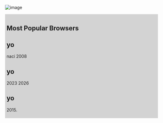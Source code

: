 ![image](https://github.com/user-attachments/assets/4d0cff93-6b61-43be-af33-fde2e8b19fb4)

<!DOCTYPE html>
<html>
<head>
<style>
.all-browsers {
  margin: 0;
  padding: 5px;
  background-color: lightgray;
}

.all-browsers > h1, .browser {
  margin: 10px;
  padding: 5px;
}

.browser {
  background: white;
}

.browser > h2, p {
  margin: 4px;
  font-size: 90%;
}
</style>
</head>
<body>

<article class="all-browsers">
  <h1>Most Popular Browsers</h1>
  <article class="browser">
    <h2>yo</h2>
    <p>naci 2008</p>
  </article>
  <article class="browser">
    <h2>yo </h2>
    <p>2023 2026</p>
  </article>
  <article class="browser">
    <h2>yo</h2>
    <p>2015.</p>
  </article>
</article>

</body>
</html>
